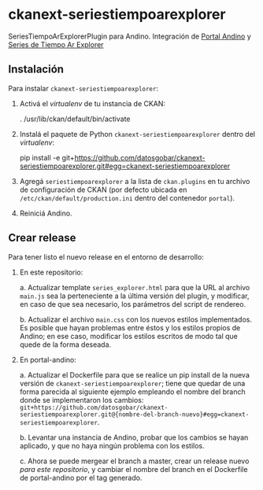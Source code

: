 # ckanext-seriestiempoarexplorer

SeriesTiempoArExplorerPlugin para Andino.
Integración de [Portal Andino](https://github.com/datosgobar/portal-andino) y [Series de Tiempo Ar Explorer](https://github.com/datosgobar/series-tiempo-ar-explorer/)

## Instalación

Para instalar `ckanext-seriestiempoarexplorer`:

1. Activá el _virtualenv_ de tu instancia de CKAN:

     . /usr/lib/ckan/default/bin/activate

2. Instalá el paquete de Python `ckanext-seriestiempoarexplorer` dentro del _virtualenv_:

     pip install -e git+https://github.com/datosgobar/ckanext-seriestiempoarexplorer.git#egg=ckanext-seriestiempoarexplorer

3. Agregá `seriestiempoarexplorer` a la lista de `ckan.plugins` en tu archivo de configuración de CKAN
   (por defecto ubicada en `/etc/ckan/default/production.ini` dentro del contenedor `portal`).

4. Reiniciá Andino.

## Crear release 

Para tener listo el nuevo release en el entorno de desarrollo:

1. En este repositorio:

     a. Actualizar template `series_explorer.html` para que la URL al archivo `main.js` sea la perteneciente a la última versión del plugin, y modificar, en caso de que sea necesario, los parámetros del script de rendereo.
     
     b. Actualizar el archivo `main.css` con los nuevos estilos implementados. Es posible que hayan problemas entre éstos y los estilos propios de Andino; en ese caso, modificar los estilos escritos de modo tal que quede de la forma deseada.
     
2. En portal-andino:

     a. Actualizar el Dockerfile para que se realice un pip install de la nueva versión de `ckanext-seriestiempoarexplorer`; tiene que quedar de una forma parecida al siguiente ejemplo empleando el nombre del branch donde se implementaron los cambios:
     `git+https://github.com/datosgobar/ckanext-seriestiempoarexplorer.git@{nombre-del-branch-nuevo}#egg=ckanext-seriestiempoarexplorer`.
     
     b. Levantar una instancia de Andino, probar que los cambios se hayan aplicado, y que no haya ningún problema con los estilos.
     
     c. Ahora se puede mergear el branch a master, crear un release nuevo _para este repositorio_, y cambiar el nombre del branch en el Dockerfile de portal-andino por el tag generado.


